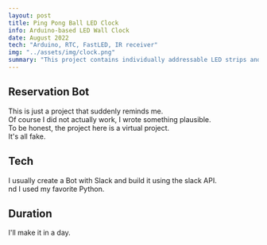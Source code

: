```yaml
---
layout: post
title: Ping Pong Ball LED Clock
info: Arduino-based LED Wall Clock
date: August 2022
tech: "Arduino, RTC, FastLED, IR receiver"
img: "../assets/img/clock.png"
summary: "This project contains individually addressable LED strips and 128 ping pong balls acting as light diffusers to construct a clock. It has several modes and animations controlled by an Infrared remote and Arduino."
---
```


## Reservation Bot 
This is just a project that suddenly reminds me.  
Of course I did not actually work, I wrote something plausible.  
To be honest, the project here is a virtual project.  
It's all fake.  


## Tech
I usually create a Bot with Slack and build it using the slack API.  
nd I used my favorite Python.  


## Duration
I'll make it in a day.  
